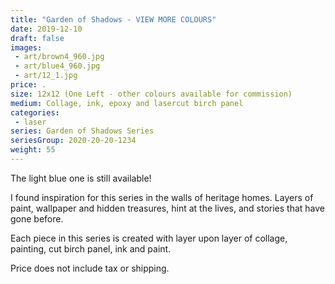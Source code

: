 ```yaml
---
title: "Garden of Shadows - VIEW MORE COLOURS"
date: 2019-12-10
draft: false
images:
 - art/brown4_960.jpg
 - art/blue4_960.jpg
 - art/12_1.jpg
price: .
size: 12x12 (One Left - other colours available for commission)
medium: Collage, ink, epoxy and lasercut birch panel
categories:
 - laser
series: Garden of Shadows Series
seriesGroup: 2020-20-20-1234
weight: 55
---
```


The light blue one is still available!

I found inspiration for this series in the walls of heritage homes. Layers of paint, wallpaper and hidden treasures, hint at the lives, and stories that have gone before.

Each piece in this series is created with layer upon layer of collage, painting, cut birch panel, ink and paint.

Price does not include tax or shipping.